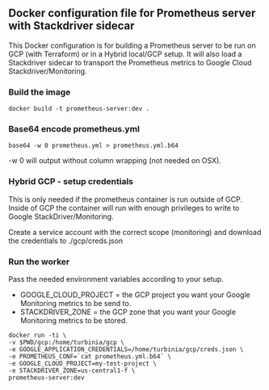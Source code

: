 ## Docker configuration file for Prometheus server with Stackdriver sidecar
This Docker configuration is for building a Prometheus server to be run on GCP (with Terraform) or in a Hybrid local/GCP setup. It will also load a Stackdriver sidecar to transport the Prometheus metrics to Google Cloud Stackdriver/Monitoring.

### Build the image
```
docker build -t prometheus-server:dev .
```

### Base64 encode prometheus.yml
```
base64 -w 0 prometheus.yml > prometheus.yml.b64
```
-w 0 will output without column wrapping (not needed on OSX).

### Hybrid GCP - setup credentials
This is only needed if the prometheus container is run outside of GCP. Inside of GCP the container will run with enough privileges to write to Google StackDriver/Monitoring.

Create a service account with the correct scope (monitoring) and download the credentials to ./gcp/creds.json

### Run the worker
Pass the needed environment variables according to your setup.
* GOOGLE_CLOUD_PROJECT = the GCP project you want your Google Monitoring metrics to be send to.
* STACKDRIVER_ZONE = the GCP zone that you want your Google Monitoring metrics to be stored.
```
docker run -ti \
-v $PWD/gcp:/home/turbinia/gcp \
-e GOOGLE_APPLICATION_CREDENTIALS=/home/turbinia/gcp/creds.json \
-e PROMETHEUS_CONF=`cat prometheus.yml.b64` \
-e GOOGLE_CLOUD_PROJECT=my-test-project \
-e STACKDRIVER_ZONE=us-central1-f \
prometheus-server:dev
```

